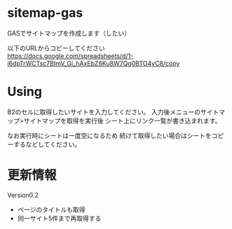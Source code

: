 # sitemap-gas
GASでサイトマップを作成します（したい）

以下のURLからコピーしてください
https://docs.google.com/spreadsheets/d/1-i6dpTrWCTsc7BImV_Gi_hAxEbZ6Ku8W7Qg0BTO4yC8/copy

# Using

B2のセルに取得したいサイトを入力してください。
入力後メニューのサイトマップ>サイトマップを取得を実行後
シート上にリンク一覧が書き込まれます。

なお実行時にシートは一度空になるため
続けて取得したい場合はシートをコピーするなどしてください。

# 更新情報

Version0.2

- ページのタイトルも取得
- 同一サイト5件まで再取得する
